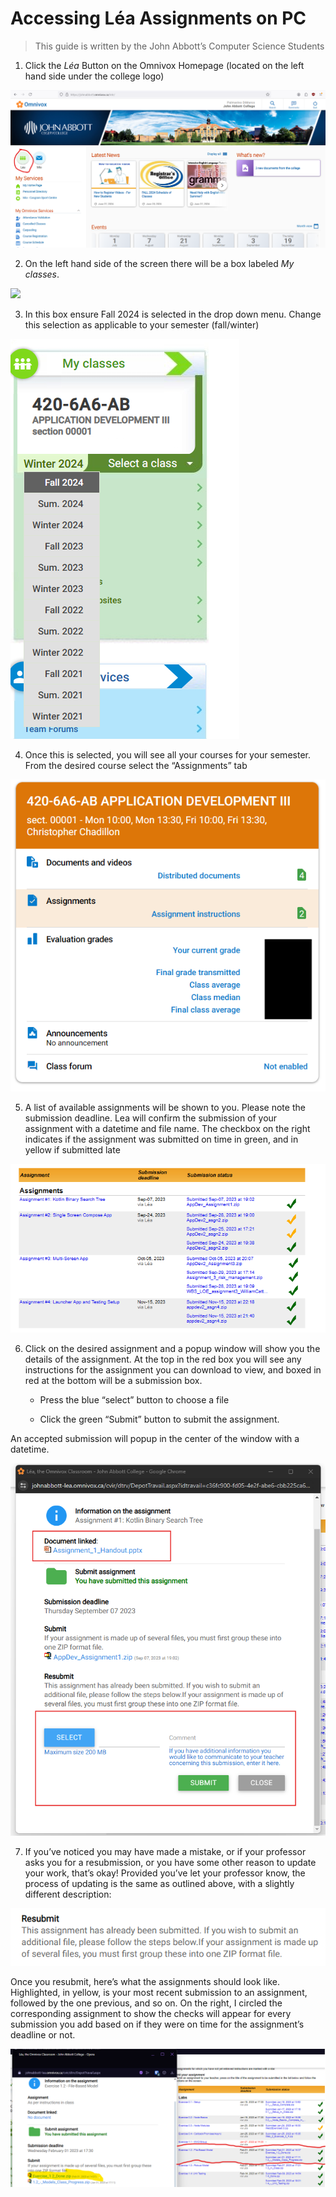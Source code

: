 # Accessing Léa Assignments on PC

> This guide is written by the John Abbott’s  Computer Science Students

1. Click the *Léa* Button on the Omnivox Homepage (located on the left hand side under the college logo)

<img src="./images/LEA_01.png"/>


2. On the left hand side of the screen there will be a box labeled *My classes*.
<img src=".images/LEA_02.png"/>

3. In this box ensure Fall 2024 is selected in the drop down menu. Change this selection as applicable to your semester (fall/winter)

<img src="./images/LEA_03.png"/>


4. Once this is selected, you will see all your courses for your semester. From the desired course select the “Assignments” tab

<img src="./images/LEA_04.png"/>

5. A list of available assignments will be shown to you. Please note the submission deadline. Lea will confirm the submission of your assignment with a datetime and file name. The checkbox on the right indicates if the assignment was submitted on time in green, and in yellow if submitted late

<img src="./images/LEA_05.png"/>

6. Click on the desired assignment and a popup window will show you the details of the assignment. At the top in the red box you will see any instructions for the assignment you can download to view, and boxed in red at the bottom will be a submission box. 

	- Press the blue “select” button to choose a file 

	- Click the green “Submit” button to submit the assignment. 

  An accepted submission will popup in the center of the window with a datetime.

<img src="./images/LEA_06.png"/>

7. If you’ve noticed you may have made a mistake, or if your professor asks you for a resubmission, or you have some other reason to update your work, that’s okay! Provided you’ve let your professor know, the process of updating is the same as outlined above, with a slightly different description:

<img src="./images/LEA_07.png"/>

Once you resubmit, here’s what the assignments should look like. Highlighted, in yellow, is your most recent submission to an assignment, followed by the one previous, and so on. On the right, I circled the corresponding assignment to show the checks will appear for every submission you add based on if they were on time for the assignment’s deadline or not.

<img src="./images/LEA__08.png"/>